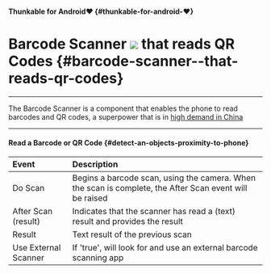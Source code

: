 #### **Thunkable for Android**❤ {#thunkable-for-android-❤}

# Barcode Scanner ![](https://thunkable.gitbooks.io/thunkable-docs/content/assets/barcode-scanner-icon.png) that reads QR Codes {#barcode-scanner--that-reads-qr-codes}

---

The Barcode Scanner is a component that enables the phone to read barcodes and QR codes, a superpower that is in [high demand in China](http://nymag.com/selectall/2017/01/qr-codes-are-extremely-popular-in-china.html)

---

#### Read a Barcode or QR Code {#detect-an-objects-proximity-to-phone}

| Event | Description |
| :--- | :--- |
| Do Scan | Begins a barcode scan, using the camera. When the scan is complete, the After Scan event will be raised |
| After Scan \(result\) | Indicates that the scanner has read a \(text\) result and provides the result |
| Result | Text result of the previous scan |
| Use External Scanner | If 'true', will look for and use an external barcode scanning app |



